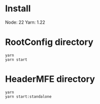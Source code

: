 # Install

Node: 22
Yarn: 1.22

# RootConfig directory

```
yarn
yarn start
```

# HeaderMFE directory

```
yarn
yarn start:standalone
```
